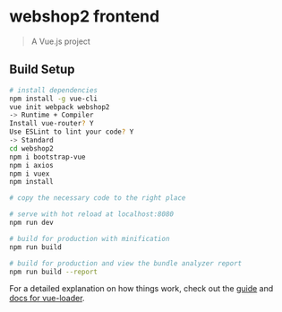 # webshop2 frontend

> A Vue.js project

## Build Setup

``` bash
# install dependencies
npm install -g vue-cli
vue init webpack webshop2
-> Runtime + Compiler
Install vue-router? Y
Use ESLint to lint your code? Y
-> Standard
cd webshop2
npm i bootstrap-vue
npm i axios
npm i vuex
npm install

# copy the necessary code to the right place

# serve with hot reload at localhost:8080
npm run dev

# build for production with minification
npm run build

# build for production and view the bundle analyzer report
npm run build --report
```

For a detailed explanation on how things work, check out the [guide](http://vuejs-templates.github.io/webpack/) and [docs for vue-loader](http://vuejs.github.io/vue-loader).
